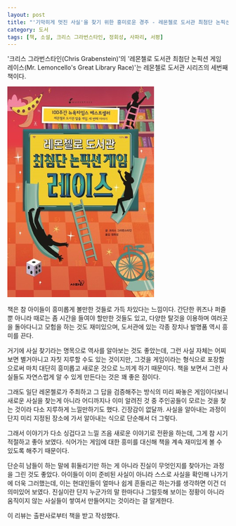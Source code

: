 ```yaml
---
layout: post
title: "'기막히게 멋진 사실'을 찾기 위한 흥미로운 경주 - 레몬첼로 도서관 최첨단 논픽션 게임 레이스"
category: 도서
tags: [책, 소설, 크리스 그라번스타인, 정회성, 사파리, 서평]
---
```


'크리스 그라번스타인(Chris Grabenstein)'의
'레몬첼로 도서관 최첨단 논픽션 게임 레이스(Mr. Lemoncello's Great Library Race)'는
레몬첼로 도서관 시리즈의 세번째 책이다.

![표지](/images/mr-lemoncellos-library-3-mr-lemoncellos-great-library-race-book-h480.jpg)

책은 참 아이들이 흥미롭게 볼만한 것들로 가득 차있다는 느낌이다.
간단한 퀴즈나 퍼즐 뿐 아니라 때로는 좀 시간을 들여야 할만한 것들도 있고,
다양한 탈것을 이용하며 여러곳을 돌아다니고 모험을 하는 것도 재미있으며,
도서관에 있는 각종 장치나 발명품 역시 흥미를 끈다.

거기에 사실 찾기라는 명목으로 역사를 알아보는 것도 좋았는데,
그런 사실 자체는 어찌보면 별거아니고 자칫 지루할 수도 있는 것이지만,
그것을 게임이라는 형식으로 포장함으로써 마치 대단히 흥미롭고 새로운 것으로 느끼게 하기 때문이다.
책을 보면서 그런 사실들도 자연스럽게 알 수 있게 만든다는 것은 꽤 좋은 점이다.

그래도 일단 레몬첼로가 주최하고 그 답을 검증해주는 방식의 미리 짜놓은 게임이다보니
새로운 사실을 찾는게 아니라 어디까지나 이미 알려진 것 중 주인공들이 모르는 것을 찾는 것이라
다소 지루하게 느낄만하기도 했다.
긴장감이 없달까.
사실을 알아내는 과정이 단지 미리 지정된 장소에 가서 알아내는 식으로 단순해서 더 그렇다.

그래서 이야기가 다소 싱겁다고 느낄 즈음 새로운 이야기로 전환을 하는데, 그게 참 시기적절하고 좋아 보였다.
식어가는 게임에 대한 흥미를 대신해 책을 계속 재미있게 볼 수 있도록 해주기 때문이다.

단순히 남들이 하는 말에 휘둘리기만 하는 게 아니라
진실이 무엇인지를 찾아가는 과정을 그린 것도 좋았다.
아이들이 이미 준비된 사실이 아니라 스스로 사실을 확인해 나가기에 더욱 그러했는데,
이는 현대인들이 얼마나 쉽게 흔들리곤 하는가를 생각하면 이건 더 의미있어 보였다.
진실이란 단지 누군가의 말 한마디나 그럴듯해 보이는 정황이 아니라
움직이지 않는 사실들이 쌓여서 만들어지는 것이라는 걸 알게한다.



<div class="im im-info">
이 리뷰는 출판사로부터 책을 받고 작성했다.
</div>
